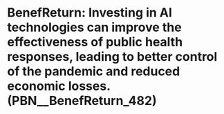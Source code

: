 # BenefReturn: __Investing in AI technologies can improve the effectiveness of public health responses, leading to better control of the pandemic and reduced economic losses.__ (PBN__BenefReturn_482)

